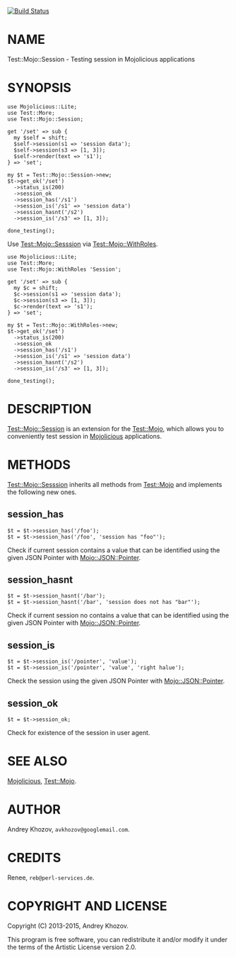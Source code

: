 [![Build Status](https://travis-ci.org/avkhozov/Test-Mojo-Session.svg?branch=master)](https://travis-ci.org/avkhozov/Test-Mojo-Session)
# NAME

Test::Mojo::Session - Testing session in Mojolicious applications

# SYNOPSIS

    use Mojolicious::Lite;
    use Test::More;
    use Test::Mojo::Session;

    get '/set' => sub {
      my $self = shift;
      $self->session(s1 => 'session data');
      $self->session(s3 => [1, 3]);
      $self->render(text => 's1');
    } => 'set';

    my $t = Test::Mojo::Session->new;
    $t->get_ok('/set')
      ->status_is(200)
      ->session_ok
      ->session_has('/s1')
      ->session_is('/s1' => 'session data')
      ->session_hasnt('/s2')
      ->session_is('/s3' => [1, 3]);

    done_testing();

Use [Test::Mojo::Sesssion](https://metacpan.org/pod/Test%3A%3AMojo%3A%3ASesssion) via [Test::Mojo::WithRoles](https://metacpan.org/pod/Test%3A%3AMojo%3A%3AWithRoles).

    use Mojolicious::Lite;
    use Test::More;
    use Test::Mojo::WithRoles 'Session';

    get '/set' => sub {
      my $c = shift;
      $c->session(s1 => 'session data');
      $c->session(s3 => [1, 3]);
      $c->render(text => 's1');
    } => 'set';

    my $t = Test::Mojo::WithRoles->new;
    $t->get_ok('/set')
      ->status_is(200)
      ->session_ok
      ->session_has('/s1')
      ->session_is('/s1' => 'session data')
      ->session_hasnt('/s2')
      ->session_is('/s3' => [1, 3]);

    done_testing();

# DESCRIPTION

[Test::Mojo::Session](https://metacpan.org/pod/Test%3A%3AMojo%3A%3ASession) is an extension for the [Test::Mojo](https://metacpan.org/pod/Test%3A%3AMojo), which allows you
to conveniently test session in [Mojolicious](https://metacpan.org/pod/Mojolicious) applications.

# METHODS

[Test::Mojo::Sesssion](https://metacpan.org/pod/Test%3A%3AMojo%3A%3ASesssion) inherits all methods from [Test::Mojo](https://metacpan.org/pod/Test%3A%3AMojo) and implements the
following new ones.

## session\_has

    $t = $t->session_has('/foo');
    $t = $t->session_has('/foo', 'session has "foo"');

Check if current session contains a value that can be identified using the given
JSON Pointer with [Mojo::JSON::Pointer](https://metacpan.org/pod/Mojo%3A%3AJSON%3A%3APointer).

## session\_hasnt

    $t = $t->session_hasnt('/bar');
    $t = $t->session_hasnt('/bar', 'session does not has "bar"');

Check if current session no contains a value that can be identified using the given
JSON Pointer with [Mojo::JSON::Pointer](https://metacpan.org/pod/Mojo%3A%3AJSON%3A%3APointer).

## session\_is

    $t = $t->session_is('/pointer', 'value');
    $t = $t->session_is('/pointer', 'value', 'right halue');

Check the session using the given JSON Pointer with [Mojo::JSON::Pointer](https://metacpan.org/pod/Mojo%3A%3AJSON%3A%3APointer).

## session\_ok

    $t = $t->session_ok;

Check for existence of the session in user agent.

# SEE ALSO

[Mojolicious](https://metacpan.org/pod/Mojolicious), [Test::Mojo](https://metacpan.org/pod/Test%3A%3AMojo).

# AUTHOR

Andrey Khozov, `avkhozov@googlemail.com`.

# CREDITS

Renee, `reb@perl-services.de`.

# COPYRIGHT AND LICENSE

Copyright (C) 2013-2015, Andrey Khozov.

This program is free software, you can redistribute it and/or modify it under
the terms of the Artistic License version 2.0.
